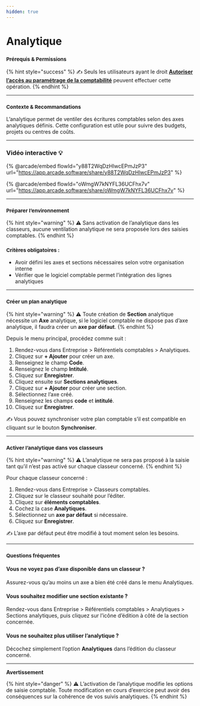 ```yaml
---
hidden: true
---
```


# Analytique

### <sup>**Prérequis & Permissions**</sup>

{% hint style="success" %}
✍️ Seuls les utilisateurs ayant le droit [**Autoriser l’accès au paramétrage de la comptabilité**](../administration/detail-des-droits.md) peuvent effectuer cette opération.
{% endhint %}

***

### <sup>**Contexte & Recommandations**</sup>

L’analytique permet de ventiler des écritures comptables selon des axes analytiques définis. Cette configuration est utile pour suivre des budgets, projets ou centres de coûts.

***

### Vidéo interactive :bulb:

{% @arcade/embed flowId="y88T2WqDzHlwcEPmJzP3" url="https://app.arcade.software/share/y88T2WqDzHlwcEPmJzP3" %}

{% @arcade/embed flowId="oWmgW7kNYFL36UCFhx7v" url="https://app.arcade.software/share/oWmgW7kNYFL36UCFhx7v" %}

***

### <sup>**Préparer l’environnement**</sup>

{% hint style="warning" %}
⚠️ Sans activation de l’analytique dans les classeurs, aucune ventilation analytique ne sera proposée lors des saisies comptables.
{% endhint %}

### <sup>**Critères obligatoires :**</sup>

* Avoir défini les axes et sections nécessaires selon votre organisation interne
* Vérifier que le logiciel comptable permet l’intégration des lignes analytiques

***

### <sup>**Créer un plan analytique**</sup>

{% hint style="warning" %}
⚠️ Toute création de **Section** analytique nécessite un **Axe** analytique, si le logiciel comptable ne dispose pas d’axe analytique, il faudra créer un **axe par défaut**.
{% endhint %}

Depuis le menu principal, procédez comme suit :

1. Rendez-vous dans Entreprise > Référentiels comptables > Analytiques.
2. Cliquez sur **+ Ajouter** pour créer un axe.
3. Renseignez le champ **Code**.
4. Renseignez le champ **Intitulé**.
5. Cliquez sur **Enregistrer**.
6. Cliquez ensuite sur **Sections analytiques**.
7. Cliquez sur **+ Ajouter** pour créer une section.
8. Sélectionnez l’axe créé.
9. Renseignez les champs **code** et **intitulé**.
10. Cliquez sur **Enregistrer**.

✍️ Vous pouvez synchroniser votre plan comptable s’il est compatible en cliquant sur le bouton **Synchroniser**.

***

### <sup>**Activer l’analytique dans vos classeurs**</sup>

{% hint style="warning" %}
⚠️ L’analytique ne sera pas proposé à la saisie tant qu’il n’est pas activé sur chaque classeur concerné.
{% endhint %}

Pour chaque classeur concerné :

1. Rendez-vous dans Entreprise > Classeurs comptables.
2. Cliquez sur le classeur souhaité pour l’éditer.
3. Cliquez sur **éléments comptables**.
4. Cochez la case **Analytiques**.
5. Sélectionnez un **axe par défaut** si nécessaire.
6. Cliquez sur **Enregistrer**.

✍️ L’axe par défaut peut être modifié à tout moment selon les besoins.

***

### <sup>**Questions fréquentes**</sup>

#### **Vous ne voyez pas d’axe disponible dans un classeur ?**

Assurez-vous qu’au moins un axe a bien été créé dans le menu Analytiques.

#### **Vous souhaitez modifier une section existante ?**

Rendez-vous dans Entreprise > Référentiels comptables > Analytiques > Sections analytiques, puis cliquez sur l’icône d’édition à côté de la section concernée.

#### **Vous ne souhaitez plus utiliser l’analytique ?**

Décochez simplement l’option **Analytiques** dans l’édition du classeur concerné.

***

**Avertissement**

{% hint style="danger" %}
⚠️ L’activation de l’analytique modifie les options de saisie comptable. Toute modification en cours d’exercice peut avoir des conséquences sur la cohérence de vos suivis analytiques.
{% endhint %}
